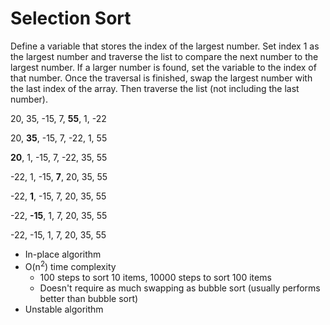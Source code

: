 # Selection Sort

Define a variable that stores the index of the largest number. Set index 1 as the largest number and traverse the list to compare the next number to the largest number. If a larger number is found, set the variable to the index of that number. Once the traversal is finished, swap the largest number with the last index of the array. Then traverse the list (not including the last number).

20, 35, -15, 7, **55**, 1, -22

20, **35**, -15, 7, -22, 1, 55

**20**, 1, -15, 7, -22, 35, 55

-22, 1, -15, **7**, 20, 35, 55

-22, **1**, -15, 7, 20, 35, 55

-22, **-15**, 1, 7, 20, 35, 55

-22, -15, 1, 7, 20, 35, 55

-   In-place algorithm
-   O(n<sup>2</sup>) time complexity
    -   100 steps to sort 10 items, 10000 steps to sort 100 items
    -   Doesn't require as much swapping as bubble sort (usually performs better than bubble sort)
-   Unstable algorithm
